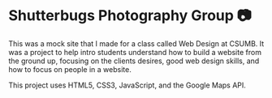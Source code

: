 # Shutterbugs Photography Group :camera:

This was a mock site that I made for a class called Web Design at CSUMB. It was a project to help intro students understand how to build a website from the ground up, focusing on the clients desires, good web design skills, and how to focus on people in a website.

This project uses HTML5, CSS3, JavaScript, and the Google Maps API.